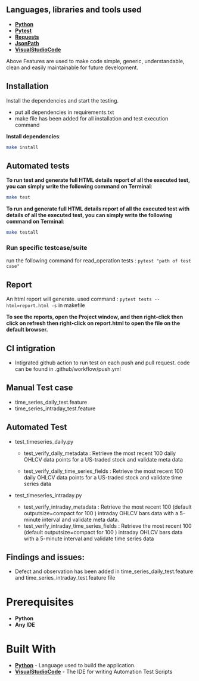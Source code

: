 
## Languages, libraries and tools used

* __[Python](https://www.python.org/downloads/)__
* __[Pytest](https://docs.pytest.org/en/6.2.x/getting-started.html)__
* __[Requests](https://docs.python-requests.org/en/master/)__
* __[JsonPath](https://pypi.org/project/jsonpath/)__
* __[VisualStudioCode](https://code.visualstudio.com/)__

Above Features are used to make code simple, generic, understandable, clean and easily maintainable for future development.

## Installation

Install the dependencies and start the testing. 
- put all dependencies in requirements.txt 
- make file has been added for all installation and test execution command

 __Install dependencies__:
```sh
make install
```

## Automated tests

__To run test and generate full HTML details report of all the executed test, you can simply write the following command on Terminal__:
```sh
make test
```

__To run and generate full HTML details report of all the executed test with details of all the executed test, you can simply write the following command on Terminal__:
```sh
make testall
```

### Run specific testcase/suite

run the following command for read_operation tests : `pytest "path of test case"` 

## Report

An html report will generate. used command : `pytest tests --html=report.html -s` in makefile

__To see the reports, open the Project window, and then right-click then click on refresh then right-click on report.html to open the file on the default browser.__

## CI intigration
* Intigrated github action to run test on each push and pull request. code can be found in .github/workflow/push.yml

## Manual Test case
* time_series_daily_test.feature
* time_series_intraday_test.feature

## Automated Test
* test_timeseries_daily.py

    - test_verify_daily_metadata : Retrieve the most recent 100 daily OHLCV data points for a US-traded stock and validate meta data

    - test_verify_daily_time_series_fields : Retrieve the most recent 100 daily OHLCV data points for a US-traded stock and validate time series data

* test_timeseries_intraday.py
    - test_verify_intraday_metadata : Retrieve the most recent 100 (default outputsize=compact for 100 ) intraday OHLCV bars data with a 5-minute interval and validate meta data.
    - test_verify_intraday_time_series_fields : Retrieve the most recent 100 (default outputsize=compact for 100 ) intraday OHLCV bars data with a 5-minute interval and validate time series data

## Findings and issues:

* Defect and observation has been added in time_series_daily_test.feature and time_series_intraday_test.feature file

# Prerequisites
* __Python__
* __Any IDE__

# Built With

* __[Python](https://www.python.org/downloads/)__ - Language used to build the application.
* __[VisualStudioCode](https://code.visualstudio.com/)__ - The IDE for writing Automation Test Scripts
